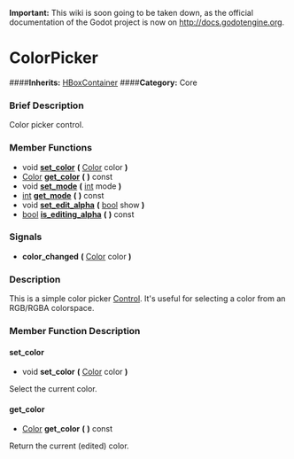 **Important:** This wiki is soon going to be taken down, as the official documentation of the Godot project is now on http://docs.godotengine.org.

#  ColorPicker  
####**Inherits:** [HBoxContainer](class_hboxcontainer)
####**Category:** Core

###  Brief Description  
Color picker control.

###  Member Functions 
  * void  **[set&#95;color](#set_color)**  **(** [Color](class_color) color  **)**
  * [Color](class_color)  **[get&#95;color](#get_color)**  **(** **)** const
  * void  **[set&#95;mode](#set_mode)**  **(** [int](class_int) mode  **)**
  * [int](class_int)  **[get&#95;mode](#get_mode)**  **(** **)** const
  * void  **[set&#95;edit&#95;alpha](#set_edit_alpha)**  **(** [bool](class_bool) show  **)**
  * [bool](class_bool)  **[is&#95;editing&#95;alpha](#is_editing_alpha)**  **(** **)** const

###  Signals  
  *  **color&#95;changed**  **(** [Color](class_color) color  **)**

###  Description  
This is a simple color picker [Control](class_control). It's useful for selecting a color from an RGB/RGBA colorspace.

###  Member Function Description  

#### <a name="set_color">set_color</a>
  * void  **set&#95;color**  **(** [Color](class_color) color  **)**

Select the current color.

#### <a name="get_color">get_color</a>
  * [Color](class_color)  **get&#95;color**  **(** **)** const

Return the current (edited) color.
